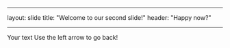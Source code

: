 
---
layout: slide
title: "Welcome to our second slide!"
header: "Happy now?"

---
Your text
Use the left arrow to go back!
